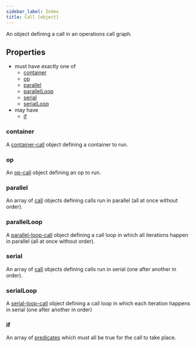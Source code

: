 ```yaml
---
sidebar_label: Index
title: Call [object]
---
```


An object defining a call in an operations call graph.

## Properties
- must have exactly one of
  - [container](#container)
  - [op](#op)
  - [parallel](#parallel)
  - [parallelLoop](#parallelloop)
  - [serial](#serial)
  - [serialLoop](#serialloop)
- may have
  - [if](#if)

### container
A [container-call](container/index) object defining a container to run.

### op
An [op-call](./op) object defining an op to run.

### parallel
An array of [call](./index) objects defining calls run in parallel (all at once without order).

### parallelLoop
A [parallel-loop-call](./parallel-loop) object defining a call loop in which all iterations happen in parallel (all at once without order).

### serial
An array of [call](./index) objects defining calls run in serial (one after another in order).

### serialLoop
A [serial-loop-call](./serial-loop) object defining a call loop in which each iteration happens in serial (one after another in order)

### if
An array of [predicates](./predicate) which must all be true for the call to take place.